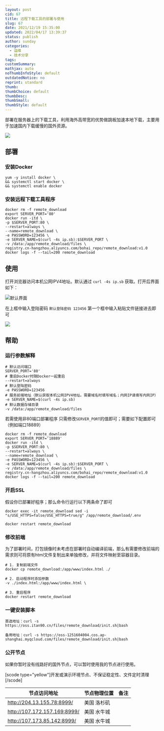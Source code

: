 ```yaml
---
layout: post
cid: 67
title: 远程下载工具的部署与使用
slug: 67
date: 2021/12/19 15:35:00
updated: 2022/04/17 13:39:37
status: publish
author: sunday
categories: 
  - 运维
  - 技术分享
tags: 
customSummary: 
mathjax: auto
noThumbInfoStyle: default
outdatedNotice: no
reprint: standard
thumb: 
thumbChoice: default
thumbDesc: 
thumbSmall: 
thumbStyle: default
---
```

  
部署在服务器上的下载工具，利用海外高带宽的优势做跳板加速本地下载，主要用于加速国内下载缓慢的国外资源。

![](https://oss.itan90.cn/out_pic/2022-07-11/tTEM6V.png)

<!--more-->

## 部署

### 安装Docker

```
yum -y install docker \
&& systemctl start docker \
&& systemctl enable docker
```

### 安装远程下载工具程序

```
docker rm -f remote_download
export SERVER_PORT='80'
docker run -itd \
-p $SERVER_PORT:80 \
--restart=always \
--name=remote_download \
-e PASSWORD=123456 \
-e SERVER_NAME=$(curl -4s ip.sb):$SERVER_PORT \
-v /data:/app/remote_download/files \
registry.cn-hangzhou.aliyuncs.com/bohai_repo/remote_download:v1.0
docker logs -f --tail=200 remote_download
```

## 使用

打开浏览器访问本机公网IPV4地址。默认通过 `curl -4s ip.sb` 获取。打开后界面如下：

![默认界面][2]

在上框中输入登陆密码 `默认登陆密码 123456` 第一个框中输入粘贴文件链接进去即可

![][3]

## 帮助

### 运行参数解释

```
# 默认访问端口
SERVER_PORT='80'
# 重启Docker时随Docker一起重启
--restart=always
# 默认登陆密码
-e PASSWORD=123456 
# 服务前端地址（默认获取本机公网IPV4地址。需要域名时填写域名；内网IP请填写内网IP）
-e SERVER_NAME=$(curl -4s ip.sb)
# 默认数据存储目录
-v /data:/app/remote_download/files
```

若需使用非80端口部署程序 只需修改`SERVER_PORT`的值即可；需要如下配置即可（例如端口18889）

```
docker rm -f remote_download
export SERVER_PORT='18889'
docker run -itd \
-p $SERVER_PORT:80 \
--restart=always \
--name=remote_download \
-e PASSWORD=123456 \
-e SERVER_NAME=$(curl -4s ip.sb):$SERVER_PORT \
-v /data:/app/remote_download/files \
registry.cn-hangzhou.aliyuncs.com/bohai_repo/remote_download:v1.0
docker logs -f --tail=200 remote_download
```

### 开启SSL

假设你已部署好程序；那么命令行运行以下两条命了即可
```
docker exec -it remote_download sed -i "s/USE_HTTPS=false/USE_HTTPS=true/g" /app/remote_download/.env

docker restart remote_download
```

### 修改前端

为了部署时间，打包镜像时未考虑在部署时自动编译前端，那么有需要修改前端的需求则可将原有html文件复制出来单独修改，并将文件映射至容器目录。

```
# 1. 复制前端文件
docker cp remote_download:/app/www/index.html ./

# 2. 启动程序时添加参数
-v ./index.html:/app/www/index.html \

# 3. 重启程序
docker restart remote_download

```

### 一键安装脚本

```
首选地址：curl -s https://oss.itan90.cn/files/remote_download/init.sh|bash

备用地址：curl -s https://oss-1251604004.cos.ap-shanghai.myqcloud.com/files/remote_download/init.sh|bash
```

### 公开节点

如果你暂时没有线路好的国外节点，可以暂时使用我的节点进行使用。

[scode type="yellow"]开发或演示环境节点、不保证稳定性、文件定时清理[/scode]

| 节点访问地址 | 节点物理位置 | 备注  |
| -------- | -------------- |--------|
| http://204.13.155.78:8999/ 	| 美国 洛杉矶 | |
| http://107.172.157.169:8999/	| 美国 水牛城 | |
| http://107.173.85.142:8999/	| 美国 水牛城 | |


  [1]: https://github.com/OrdosX/remote-downloader
  [2]: https://s3.oss.oracle.itan90.cn/i/2021/12/19/pge68w.png
  [3]: https://s3.oss.oracle.itan90.cn/i/2021/12/19/qi3hva.png